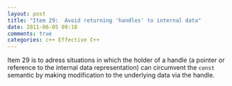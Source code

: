 ```yaml
---
layout: post
title: "Item 29:  Avoid returning 'handles' to internal data"
date: 2011-06-05 09:18
comments: true
categories: c++ Effective C++
---
```


Item 29 is to adress situations in which the holder of a handle (a pointer or reference to the internal data representation) can circumvent  the ``const`` semantic by making modification to the underlying data via the handle.

